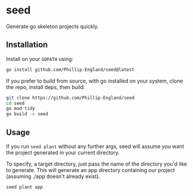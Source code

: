 # seed
Generate go skeleton projects quickly.

## Installation
Install on your `GOPATH` using:
```bash
go install github.com/Phillip-England/seed@latest
```

If you prefer to build from source, with go installed on your system, clone the repo, install deps, then build:
```bash
git clone https://github.com/Phillip-England/seed
cd seed
go mod tidy
go build -o seed
```

## Usage
If you run `seed plant` without any further args, seed will assume you want the project generated in your current directory.

To specify, a target directory, just pass the name of the directory you'd like to generate. This will generate an app directory containing our project (assuming ./app doesn't already exist).
```bash
seed plant app
```
